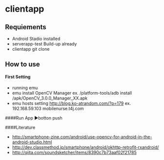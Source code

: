 clientapp
=====================
## Requiements

- Android Stadio installed
- serverapp-test Build-up already
- clientapp git clone

## How to use

#### First Setting
- running emu
- emu install OpenCV Manager
 ex. <Android SDK path>/platform-tools/adb install <OpenCVAndroid SDK path>/apk/OpenCV_3.0.0_Manager_XX.apk
- emu hosts setting
 http://blog.ko-atrandom.com/?p=179
 ex. 192.168.59.103		mobilenurse.t4j.com

####Run App
  ▶botton push

####Literature
- http://smartphone-zine.com/android/use-opencv-for-android-in-the-android-studio.html
- http://dev.classmethod.jp/smartphone/android/okhttp-retrofit-rxandroid/
- http://qiita.com/soundsketcher/items/8390c7b73aaf02f21785
